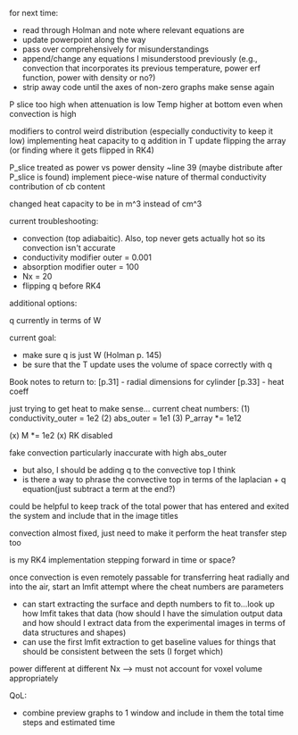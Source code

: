 for next time:
- read through Holman and note where relevant equations are
 - update powerpoint along the way
- pass over comprehensively for misunderstandings
- append/change any equations I misunderstood previously (e.g., convection that incorporates its previous temperature, power erf function, power with density or no?)
- strip away code until the axes of non-zero graphs make sense again

P slice too high when attenuation is low
Temp higher at bottom even when convection is high

modifiers to control weird distribution (especially conductivity to keep it low)
implementing heat capacity to q addition in T update
flipping the array (or finding where it gets flipped in RK4)

P_slice treated as power vs power density ~line 39 (maybe distribute after P_slice is found)
implement piece-wise nature of thermal conductivity contribution of cb content

changed heat capacity to be in m^3 instead of cm^3

current troubleshooting:
 - convection (top adiabaitic).  Also, top never gets actually hot so its convection isn't accurate
 - conductivity modifier outer = 0.001
- absorption modifier outer = 100
 - Nx = 20
 - flipping q before RK4

additional options: 


q currently in terms of W

current goal:
 - make sure q is just W (Holman p. 145)
 - be sure that the T update uses the volume of space correctly with q


 Book notes to return to:
 [p.31] - radial dimensions for cylinder 
 [p.33] - heat coeff


just trying to get heat to make sense...
current cheat numbers:
(1) conductivity_outer = 1e2
(2) abs_outer = 1e1
(3) P_array *= 1e12

(x) M *= 1e2
(x) RK disabled

fake convection particularly inaccurate with high abs_outer
 - but also, I should be adding q to the convective top I think
 - is there a way to phrase the convective top in terms of the laplacian + q equation(just subtract a term at the end?)

could be helpful to keep track of the total power that has entered and exited the system and include that in the image titles

convection almost fixed, just need to make it perform the heat transfer step too

is my RK4 implementation stepping forward in time or space?

once convection is even remotely passable for transferring heat radially and into the air, start an lmfit attempt where the cheat numbers are parameters
 - can start extracting the surface and depth numbers to fit to...look up how lmfit takes that data (how should I have the simulation output data and how should I extract data from the experimental images in terms of data structures and shapes)
 - can use the first lmfit extraction to get baseline values for things that should be consistent between the sets (I forget which)

power different at different Nx --> must not account for voxel volume appropriately

 QoL:
  - combine preview graphs to 1 window and include in them the total time steps and estimated time